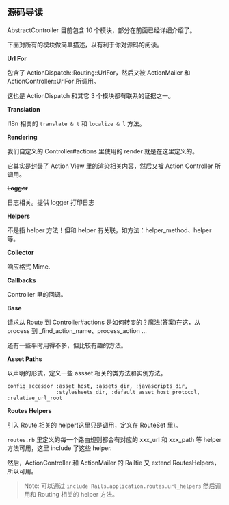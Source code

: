 ## 源码导读

AbstractController 目前包含 10 个模块，部分在前面已经详细介绍了。

下面对所有的模块做简单描述，以有利于你对源码的阅读。

**Url For**

包含了 ActionDispatch::Routing::UrlFor，然后又被 ActionMailer 和 ActionController::UrlFor 所调用。

这也是 ActionDispatch 和其它 3 个模块都有联系的证据之一。

**Translation**

I18n 相关的 `translate & t` 和 `localize & l` 方法。

**Rendering**

我们自定义的 Controller#actions 里使用的 render 就是在这里定义的。

它其实是封装了 Action View 里的渲染相关内容，然后又被 Action Controller 所调用。

**~~Logger~~**

日志相关。提供 logger 打印日志

**Helpers**

不是指 helper 方法！但和 helper 有关联，如方法：helper_method、helper 等。

**Collector**

响应格式 Mime.

**Callbacks**

Controller 里的回调。

**Base**

请求从 Route 到 Controller#actions 是如何转变的？魔法(答案)在这，从 process 到 _find_action_name、process_action ...

还有一些平时用得不多，但比较有趣的方法。

**Asset Paths**

以声明的形式，定义一些 assset 相关的类方法和实例方法。

```
config_accessor :asset_host, :assets_dir, :javascripts_dir,
                :stylesheets_dir, :default_asset_host_protocol, :relative_url_root
```

**Routes Helpers**

引入 Route 相关的 helper(这里只是调用，定义在 RouteSet 里)。

`routes.rb` 里定义的每一个路由规则都会有对应的 xxx_url 和 xxx_path 等 helper 方法可用，这里 include 了这些 helper.

然后，ActionController 和 ActionMailer 的 Railtie 又 extend RoutesHelpers，所以可用。

> Note: 可以通过 `include Rails.application.routes.url_helpers` 然后调用和 Routing 相关的 helper 方法。
